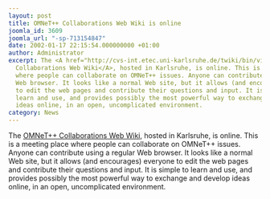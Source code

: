 ```yaml
---
layout: post
title: OMNeT++ Collaborations Web Wiki is online
joomla_id: 3609
joomla_url: "-sp-713154847"
date: 2002-01-17 22:15:54.000000000 +01:00
author: Administrator
excerpt: The <A href="http://cvs-int.etec.uni-karlsruhe.de/twiki/bin/view/OMNETpp/WebHome">OMNeT++
  Collaborations Web Wiki</A>, hosted in Karlsruhe, is online. This is a meeting place
  where people can collaborate on OMNeT++ issues. Anyone can contribute using a regular
  Web browser. It looks like a normal Web site, but it allows (and encourages) everyone
  to edit the web pages and contribute their questions and input. It is simple to
  learn and use, and provides possibly the most powerful way to exchange and develop
  ideas online, in an open, uncomplicated environment.
category: News
---
```

The <A href="http://cvs-int.etec.uni-karlsruhe.de/twiki/bin/view/OMNETpp/WebHome">OMNeT++ Collaborations Web Wiki</A>, hosted in Karlsruhe, is online. This is a meeting place where people can collaborate on OMNeT++ issues. Anyone can contribute using a regular Web browser. It looks like a normal Web site, but it allows (and encourages) everyone to edit the web pages and contribute their questions and input. It is simple to learn and use, and provides possibly the most powerful way to exchange and develop ideas online, in an open, uncomplicated environment.
